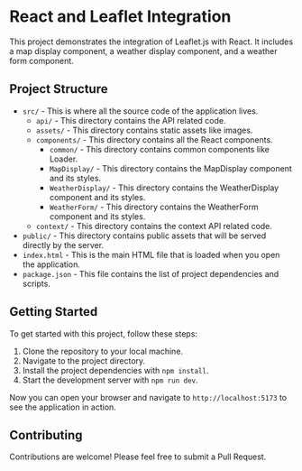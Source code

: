 # React and Leaflet Integration

This project demonstrates the integration of Leaflet.js with React. It includes a map display component, a weather display component, and a weather form component.

## Project Structure

- `src/` - This is where all the source code of the application lives.
  - `api/` - This directory contains the API related code.
  - `assets/` - This directory contains static assets like images.
  - `components/` - This directory contains all the React components.
    - `common/` - This directory contains common components like Loader.
    - `MapDisplay/` - This directory contains the MapDisplay component and its styles.
    - `WeatherDisplay/` - This directory contains the WeatherDisplay component and its styles.
    - `WeatherForm/` - This directory contains the WeatherForm component and its styles.
  - `context/` - This directory contains the context API related code.
- `public/` - This directory contains public assets that will be served directly by the server.
- `index.html` - This is the main HTML file that is loaded when you open the application.
- `package.json` - This file contains the list of project dependencies and scripts.

## Getting Started

To get started with this project, follow these steps:

1. Clone the repository to your local machine.
2. Navigate to the project directory.
3. Install the project dependencies with `npm install`.
4. Start the development server with `npm run dev`.

Now you can open your browser and navigate to `http://localhost:5173` to see the application in action.

## Contributing

Contributions are welcome! Please feel free to submit a Pull Request.